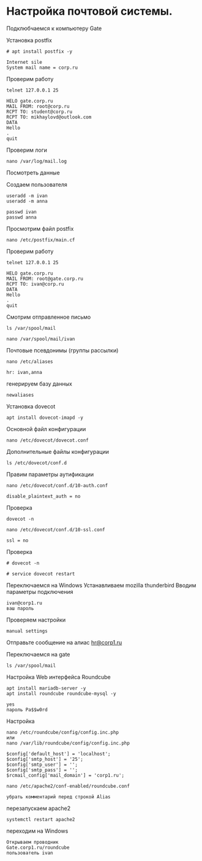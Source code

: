 # Настройка почтовой системы.


Подклюбчаемся к компьютеру Gate

Установка postfix

```
# apt install postfix -y
```
```
Internet sile
System mail name = corp.ru
```

Проверим работу

```
telnet 127.0.0.1 25
```
```
HELO gate.corp.ru
MAIL FROM: root@corp.ru
RCPT TO: student@corp.ru
RCPT TO: mikhaylovd@outlook.com
DATA
Hello
.
quit
```

Проверим логи

```
nano /var/log/mail.log
```
Посмотреть данные

Создаем пользователя

```
useradd -m ivan
useradd -m anna
```
```
passwd ivan
passwd anna
```

Просмотрим файл postfix
```
nano /etc/postfix/main.cf
```
Проверим работу

```
telnet 127.0.0.1 25
```
```
HELO gate.corp.ru
MAIL FROM: root@gate.corp.ru
RCPT TO: ivan@corp.ru
DATA
Hello
.
quit
```
Смотрим отправленное письмо
```
ls /var/spool/mail
```
```
nano /var/spool/mail/ivan
```
Почтовые псевдонимы (группы рассылки)

```
nano /etc/aliases
```
```
hr: ivan,anna
```
генерируем базу данных

```
newaliases
```

Установка dovecot

```
apt install dovecot-imapd -y
```

Основной файл конфигурации

```
nano /etc/dovecot/dovecot.conf
```

Дополнительные файлы конфигурации

```
ls /etc/dovecot/conf.d
```
Правим параметры аутификации

```
nano /etc/dovecot/conf.d/10-auth.conf
```
```
disable_plaintext_auth = no
```
Проверка 

```
dovecot -n
```

```
nano /etc/dovecot/conf.d/10-ssl.conf
```
```
ssl = no 
```
Проверка 

```
# dovecot -n

# service dovecot restart
```

Переключаемся на Windows 
Устанавливаем mozilla thunderbird
Вводим параметры подключения
```
ivan@corp1.ru
ваш пароль
```
Проверяем настройки
```
manual settings
```
Отправьте сообщение на алиас hr@corp1.ru

Переключаемся на gate
```
ls /var/spool/mail
```

Настройка Web интерфейса Roundcube

```
apt install mariadb-server -y
apt install roundcube roundcube-mysql -y
```
```
yes
пароль Pa$$w0rd
```

Настройка
```
nano /etc/roundcube/config/config.inc.php
или
nano /var/lib/roundcube/config/config.inc.php
```
```
$config['default_host'] = 'localhost';
$config['smtp_host'] = '25';
$config['smtp_user'] = '';
$config['smtp_pass'] = '';
$rcmail_config['mail_domain'] = 'corp1.ru';

```
```
nano /etc/apache2/conf-enabled/roundcube.conf
```
```
убрать комментарий перед строкой Alias
```

перезапускаем apache2

```
systemctl restart apache2
```
переходим на Windows 

```
Открываем проводник
Gate.corp1.ru/roundcube
пользователь ivan
```


